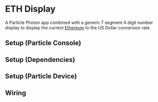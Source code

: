# ETH Display
A Particle Photon app combined with a generic 7 segment 4 digit number display to display the current [Ethereum](https://ethereum.org) to the US Dollar conversion rate.
## Setup (Particle Console)

## Setup (Dependencies)

## Setup (Particle Device)

## Wiring

